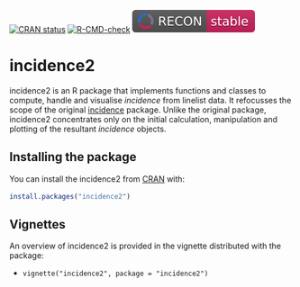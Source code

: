 
<!-- badges: start -->

[![CRAN
status](https://www.r-pkg.org/badges/version/incidence2)](https://CRAN.R-project.org/package=incidence2)
[![R-CMD-check](https://github.com/reconverse/incidence2/actions/workflows/R-CMD-check.yaml/badge.svg)](https://github.com/reconverse/incidence2/actions/workflows/R-CMD-check.yaml)
[![lifecycle-stable](https://raw.githubusercontent.com/reconverse/reconverse.github.io/master/images/badge-stable.svg)](https://www.reconverse.org/lifecycle.html#stable)
<!-- badges: end -->

# incidence2

incidence2 is an R package that implements functions and classes to
compute, handle and visualise *incidence* from linelist data. It
refocusses the scope of the original
[incidence](https://cran.r-project.org/package=incidence) package.
Unlike the original package, incidence2 concentrates only on the initial
calculation, manipulation and plotting of the resultant *incidence*
objects.

## Installing the package

You can install the incidence2 from [CRAN](https://cran.r-project.org/)
with:

``` r
install.packages("incidence2")
```

## Vignettes

An overview of incidence2 is provided in the vignette distributed with
the package:

- `vignette("incidence2", package = "incidence2")`
